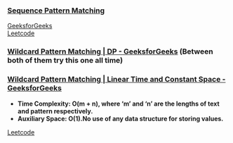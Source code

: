 ### [Sequence Pattern Matching](https://www.youtube.com/watch?v=QVntmksK2es&list=PL_z_8CaSLPWekqhdCPmFohncHwz8TY2Go&index=32)    
[GeeksforGeeks](https://www.geeksforgeeks.org/given-two-strings-find-first-string-subsequence-second/)   
[Leetcode](https://leetcode.com/problems/is-subsequence/)  
### [Wildcard Pattern Matching | DP - GeeksforGeeks](https://www.geeksforgeeks.org/wildcard-pattern-matching/) (Between both of them try this one all time)    
### [Wildcard Pattern Matching | Linear Time and Constant Space - GeeksforGeeks](https://www.geeksforgeeks.org/dynamic-programming-wildcard-pattern-matching-linear-time-constant-space/)   
 * **Time Complexity: O(m + n), where ‘m’ and ‘n’ are the lengths of text and pattern respectively.**   
 * **Auxiliary Space: O(1).No use of any data structure for storing values.**   

[Leetcode](https://leetcode.com/problems/wildcard-matching/)  
